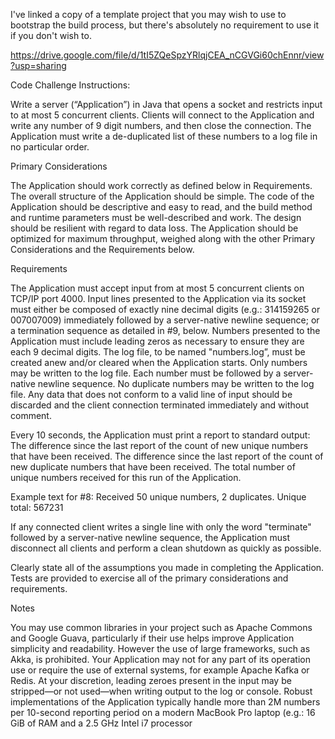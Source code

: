 I've linked a copy of a template project that you may wish to use to bootstrap the build process, but there's absolutely no requirement to use it if you don't wish to.

https://drive.google.com/file/d/1tI5ZQeSpzYRlqjCEA_nCGVGi60chEnnr/view?usp=sharing

Code Challenge Instructions:

Write a server (“Application”) in Java that opens a socket and restricts input to at most 5 concurrent clients. Clients will connect to the Application and write any number of 9 digit numbers, and then close the connection. The Application must write a de-duplicated list of these numbers to a log file in no particular order.

Primary Considerations

The Application should work correctly as defined below in Requirements.
The overall structure of the Application should be simple.
The code of the Application should be descriptive and easy to read, and the build method and runtime parameters must be well-described and work.
The design should be resilient with regard to data loss.
The Application should be optimized for maximum throughput, weighed along with the other Primary Considerations and the Requirements below.

Requirements

The Application must accept input from at most 5 concurrent clients on TCP/IP port 4000.
Input lines presented to the Application via its socket must either be composed of exactly nine decimal digits (e.g.: 314159265 or 007007009) immediately followed by a server-native newline sequence; or a termination sequence as detailed in #9, below.
Numbers presented to the Application must include leading zeros as necessary to ensure they are each 9 decimal digits.
The log file, to be named "numbers.log”, must be created anew and/or cleared when the Application starts.
Only numbers may be written to the log file. Each number must be followed by a server-native newline sequence.
No duplicate numbers may be written to the log file.
Any data that does not conform to a valid line of input should be discarded and the client connection terminated immediately and without comment.

Every 10 seconds, the Application must print a report to standard output:
The difference since the last report of the count of new unique numbers that have been received.
The difference since the last report of the count of new duplicate numbers that have been received.
The total number of unique numbers received for this run of the Application.

Example text for #8: Received 50 unique numbers, 2 duplicates. Unique total: 567231

If any connected client writes a single line with only the word "terminate" followed by a server-native newline sequence, the Application must disconnect all clients and perform a clean shutdown as quickly as possible.

Clearly state all of the assumptions you made in completing the Application.
Tests are provided to exercise all of the primary considerations and requirements.

Notes

You may use common libraries in your project such as Apache Commons and Google Guava, particularly if their use helps improve Application simplicity and readability. However the use of large frameworks, such as Akka, is prohibited.
Your Application may not for any part of its operation use or require the use of external systems, for example Apache Kafka or Redis.
At your discretion, leading zeroes present in the input may be stripped—or not used—when writing output to the log or console.
Robust implementations of the Application typically handle more than 2M numbers per 10-second reporting period on a modern MacBook Pro laptop (e.g.: 16 GiB of RAM and a 2.5 GHz Intel i7 processor
